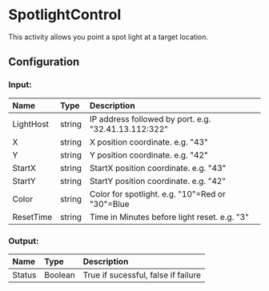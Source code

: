 # SpotlightControl

This activity allows you point a spot light at a target location.

## Configuration

### Input:

| Name      | Type   | Description                                          |
| :-------- | :----- | :--------------------------------------------------- |
| LightHost | string | IP address followed by port. e.g. "32.41.13.112:322" |
| X         | string | X position coordinate. e.g. "43"                     |
| Y         | string | Y position coordinate. e.g. "42"                     |
| StartX    | string | StartX position coordinate. e.g. "43"                |
| StartY    | string | StartY position coordinate. e.g. "42"                |
| Color     | string | Color for spotlight. e.g. "10"=Red or "30"=Blue      |
| ResetTime | string | Time in Minutes before light reset. e.g. "3"         |

### Output:

| Name   | Type    | Description                         |
| :----- | :------ | :---------------------------------- |
| Status | Boolean | True if sucessful, false if failure |
